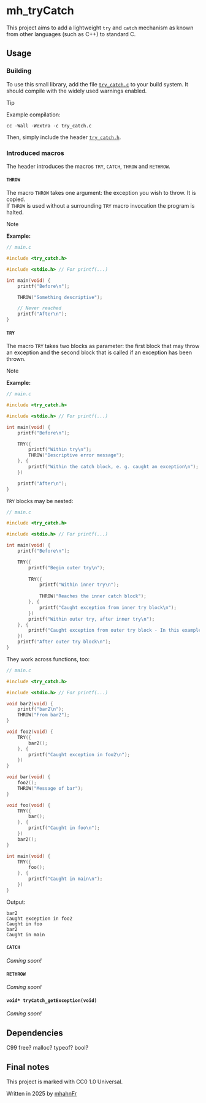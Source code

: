 # mh_tryCatch
This project aims to add a lightweight `try` and `catch` mechanism as known from other languages (such as C++) to
standard C.

## Usage
### Building
To use this small library, add the file [`try_catch.c`][2] to your build system. It should compile with the widely used
warnings enabled.
> [!TIP]
> Example compilation:
> ```shell
> cc -Wall -Wextra -c try_catch.c
> ```

Then, simply include the header [`try_catch.h`][3]. 

### Introduced macros
The header introduces the macros `TRY`, `CATCH`, `THROW` and `RETHROW`.

#### `THROW`
The macro `THROW` takes one argument: the exception you wish to throw. It is copied.  
If `THROW` is used without a surrounding `TRY` macro invocation the program is halted.

> [!NOTE]
> **Example:**
> ```c
> // main.c
> 
> #include <try_catch.h>
> 
> #include <stdio.h> // For printf(...)
> 
> int main(void) {
>     printf("Before\n");
> 
>     THROW("Something descriptive");
> 
>     // Never reached
>     printf("After\n");
> }
> ```

#### `TRY`
The macro `TRY` takes two blocks as parameter: the first block that may throw an exception and the second block that is
called if an exception has been thrown.

> [!NOTE]
> **Example:**
> ```c
> // main.c
>
> #include <try_catch.h>
> 
> #include <stdio.h> // For printf(...)
> 
> int main(void) {
>     printf("Before\n");
> 
>     TRY({
>         printf("Within try\n");
>         THROW("Descriptive error message");
>     }, {
>         printf("Within the catch block, e. g. caught an exception\n");
>     })
> 
>     printf("After\n");
> }
> ```

`TRY` blocks may be nested:
```c
// main.c

#include <try_catch.h>

#include <stdio.h> // For printf(...)

int main(void) {
    printf("Before\n");

    TRY({
        printf("Begin outer try\n");
        
        TRY({
            printf("Within inner try\n");
            
            THROW("Reaches the inner catch block");
        }, {
            printf("Caught exception from inner try block\n");
        })
        printf("Within outer try, after inner try\n");
    }, {
        printf("Caught exception from outer try block - In this example not called.\n");
    })
    printf("After outer try block\n");
}
```

They work across functions, too:
```c
// main.c

#include <try_catch.h>

#include <stdio.h> // For printf(...)

void bar2(void) {
    printf("bar2\n");
    THROW("From bar2");
}

void foo2(void) {
    TRY({
        bar2();
    }, {
        printf("Caught exception in foo2\n");
    })
}

void bar(void) {
    foo2();
    THROW("Message of bar");
}

void foo(void) {
    TRY({
        bar();
    }, {
        printf("Caught in foo\n");
    })
    bar2();
}

int main(void) {
    TRY({
        foo();
    }, {
        printf("Caught in main\n");
    })
}
```
Output:
```
bar2
Caught exception in foo2
Caught in foo
bar2
Caught in main
```

#### `CATCH`
_Coming soon!_

#### `RETHROW`
_Coming soon!_

#### `void* tryCatch_getException(void)`
_Coming soon!_

## Dependencies
C99
free? malloc? typeof? bool?

## Final notes
This project is marked with CC0 1.0 Universal.

Written in 2025 by [mhahnFr][1]

[1]: https://github.com/mhahnFr
[2]: /src/try_catch.c
[3]: /include/try_catch.h
